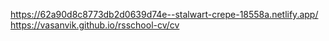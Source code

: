 
https://62a90d8c8773db2d0639d74e--stalwart-crepe-18558a.netlify.app/
https://vasanvik.github.io/rsschool-cv/cv


